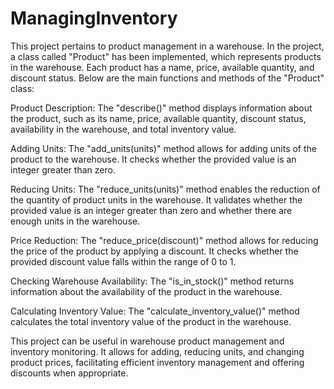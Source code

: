 # ManagingInventory
This project pertains to product management in a warehouse. In the project, a class called "Product" has been implemented, which represents products in the warehouse. Each product has a name, price, available quantity, and discount status. Below are the main functions and methods of the "Product" class:

Product Description: The "describe()" method displays information about the product, such as its name, price, available quantity, discount status, availability in the warehouse, and total inventory value.

Adding Units: The "add_units(units)" method allows for adding units of the product to the warehouse. It checks whether the provided value is an integer greater than zero.

Reducing Units: The "reduce_units(units)" method enables the reduction of the quantity of product units in the warehouse. It validates whether the provided value is an integer greater than zero and whether there are enough units in the warehouse.

Price Reduction: The "reduce_price(discount)" method allows for reducing the price of the product by applying a discount. It checks whether the provided discount value falls within the range of 0 to 1.

Checking Warehouse Availability: The "is_in_stock()" method returns information about the availability of the product in the warehouse.

Calculating Inventory Value: The "calculate_inventory_value()" method calculates the total inventory value of the product in the warehouse.

This project can be useful in warehouse product management and inventory monitoring. It allows for adding, reducing units, and changing product prices, facilitating efficient inventory management and offering discounts when appropriate.
